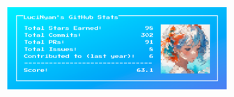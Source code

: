 <picture>
  <source media="(prefers-color-scheme: dark)" srcset="https://raw.githubusercontent.com/LuciNyan/LuciNyan/master/img_3.png">
  <source media="(prefers-color-scheme: light)" srcset="https://raw.githubusercontent.com/LuciNyan/LuciNyan/master/img_6.png">
  <img alt="github contribution grid snake animation" src="https://raw.githubusercontent.com/LuciNyan/LuciNyan/master/img_6.png">
</picture>
